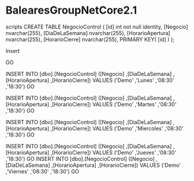 # BalearesGroupNetCore2.1
scripts 
CREATE TABLE NegocioControl (
		[id] int not null identity,
		[Negocio] nvarchar(255),
		[DiaDeLaSemana] nvarchar(255),
		[HorarioApertura] nvarchar(255),
		[HorarioCierre] nvarchar(255),
		PRIMARY KEY( [id] )
	);

Insert


GO

INSERT INTO [dbo].[NegocioControl]
           ([Negocio]
           ,[DiaDeLaSemana]
           ,[HorarioApertura]
           ,[HorarioCierre])
     VALUES
           ('Demo'
           ,'Lunes'
           ,'08:30'
           ,'18:30')
GO

INSERT INTO [dbo].[NegocioControl]
           ([Negocio]
           ,[DiaDeLaSemana]
           ,[HorarioApertura]
           ,[HorarioCierre])
     VALUES
           ('Demo'
           ,'Martes'
           ,'08:30'
           ,'18:30')
GO

INSERT INTO [dbo].[NegocioControl]
           ([Negocio]
           ,[DiaDeLaSemana]
           ,[HorarioApertura]
           ,[HorarioCierre])
     VALUES
           ('Demo'
           ,'Miercoles'
           ,'08:30'
           ,'18:30')
GO

INSERT INTO [dbo].[NegocioControl]
           ([Negocio]
           ,[DiaDeLaSemana]
           ,[HorarioApertura]
           ,[HorarioCierre])
     VALUES
           ('Demo'
           ,'Jueves'
           ,'08:30'
           ,'18:30')
GO
INSERT INTO [dbo].[NegocioControl]
           ([Negocio]
           ,[DiaDeLaSemana]
           ,[HorarioApertura]
           ,[HorarioCierre])
     VALUES
           ('Demo'
           ,'Viernes'
           ,'08:30'
           ,'18:30')
GO
